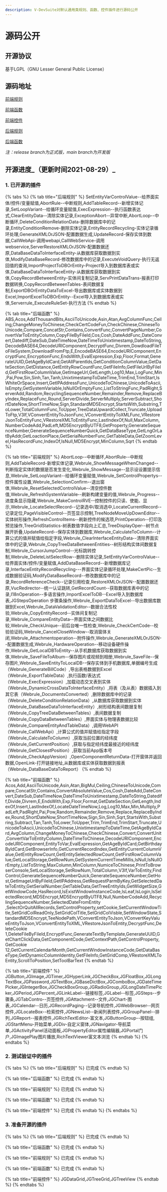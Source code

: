 ```yaml
---
description: V-DevSuite对默认通用类规则、函数、控件插件进行源码公开
---
```


# 源码公开

## 开源协议

基于LGPL（GNU Lesser General Public License）

## 源码地址

[前端规则](https://github.com/opensource-vplatform/vplatform-plugin-rule-client)

[前端函数](https://github.com/opensource-vplatform/vplatform-plugin-function-client)

[前端控件](https://github.com/opensource-vplatform/vplatform-plugin-widget-smartclient)

[后端规则](https://github.com/opensource-vplatform/vplatform-plugin-rule-server)

[后端函数](https://github.com/opensource-vplatform/vplatform-plugin-function-server)

_注：release branch为正式版，main branch为开发版_

## 开源进度_（更新时间2021-08-29）_

### 1. 已开源的插件

{% tabs %}
{% tab title="后端规则" %}
SetEntityVarControlValue--给界面实体/控件/变量赋值,AbortRule--中断规则,AddTableRecord--新增实体记录,SetLoopVariant--给循环变量赋值,ExecExpression--执行函数表达式,ClearEntityData--清除实体记录,ExceptionAbort--异常中断,AbortLoop--中断循环,DeleteConditionRelationData-删除数据库中的记录,EntityConditionRemove-删除实体记录,EntityRecordRecycling-实体记录循环处理,GenerateXMLOrJSON-配置数据生成,UpdateRecord-保存实体到数据,CallWebApi-调用webapi,CallWebService-调用webservice,ServerRestoreXMLOrJSON-配置数据还原,DataBaseDataToInterfaceEntity-从数据库获取数据到实体,ModifyDataBaseRecord-修改数据库中的记录,ExecuteVoidQuery-执行无返回值的查询,ImportProjectToDBOrEntity-Project导入到数据库表或实体,DataBaseDataToInterfaceEntity-从数据库获取数据到实体,CopyRecordBetweenEntity-实体间复制记录,ServPrintDataTrans-报表打印数据转换,CopyRecordBetweenTables-表间数据复制,ExportDBOrEntityDataToExcel-导出数据库或实体数据到Excel,ImportExcelToDBOrEntity--Excel导入到数据库表或实体,Serverrule\_ExecuteRuleSet-执行方法
{% endtab %}

{% tab title="后端函数" %}
ABS,Acos,AddThousandBits,AsciiToUnicode,Asin,Atan,AvgColumnFunc,Ceiling,ChangeMoneyToChinese,CheckCertCodeFun,CheckChinese,ChineseToUnicode,Compare,ConcatStr,Contains,ConvertFunc,ConvertPageNumber,ConvertVarToEntityColumn,CopyFileByFileId,Cos,Cosh,DateAddFunc,DateConvert,Datediff,DateSub,DateTimeNow,DateTimeToUnixtimestamp,DateToString,DecodeBASE64,DecodeURIComponent,DecryptFunc,Divrem,DowdloadFileToFileSystem,DownloadFromFtp,E,EncodeBASE64,EncodeURIComponent,EncryptFunc,EncryptionFunc,EndsWith,EvalExpression,Exp,Floor,Format,GenerateUUID,GetAgeByIdCard,GetAllParentIds,GetConditionColumnValue,GetDateSection,GetDistance,GetEntityRowCountFunc,GetFileInfo,GetFileUrlByFileId,GetFirstRowColumnValue,GetImageUrl,GetLength,Log10,Max,LogFunc,Min,Pai,Pow,Sin,Sinh,Tan,Tanh,UnixtimestampToDateTime,TrimEnd,TrimStart,IsWhiteOrSpace,Insert,GetIPAddressFunc,UnicodeToChinese,UnicodeToAscii,IsEmpty,GetSystemVariable,IsNullOrEmptyFunc,ListToStringFunc,PadRight,ServerAdd,Random,RecyclingSequenceNumber,Remainder,Remove,ReplaceByIndex,ReplaceFunc,Round,ServerDivide,ServerMultiply,ServerSubtract,ShortDateNow,ShortTimeNow,Sign,StandardMD5Encrypt,StartsWith,Substring,ToLower,TotalColumnFunc,ToUpper,TreeDataUpwardCollect,Truncate,UploadToFtp,V3If,VConvertEntityToJsonFunc,VConvertEntityToXMLFunc,VRestoreJsonToEntityFunc,VRestoreXMLToEntityFunc,LastIndexOf,Null,MaxColumn,NumberCodeAdd,PadLeft,MD5EncryptByUTF8,GetProperty,GenerateSequenceNumber,GenerateSequenceNumberQuick,GetDataBaseType,GetLngOrLatByAddr,GetLoactionPlace,GetSerialNumberFunc,GetTableData,GetZoomLevel,HasRecordFunc,IndexOf,IsNull,MD5Encrypt,MinColumn,Sqrt
{% endtab %}

{% tab title="前端规则" %}
AbortLoop--中断循环,AbortRule--中断规则,AddTableRecord-新增实体记录,Webrule\_ShowMessageWhenChanged--判断指定实体的数据是否发生变化,Webrule\_ShowMessage--显示设设置提示信息,Webrule\_SetLoopVariant--给循环变量赋值,Webrule\_SetControlPropertys--控件属性设置,Webrule\_SelectionConfirm--退出窗体,Webrule\_ResetSelectedControlValue--清空控件数值,Webrule\_RefreshSystemVariable--刷新构建变量的值,Webrule\_Progress--进度条显示隐藏,Webrule\_MakeControlRVE--控制控件的只读、使能、显示,Webrule\_LocateSelectRecord--记录选中/取消选中,LocateCurrentRecord--记录定位,PageVisibleControl--页签显示控制,TreeNodeMoveUpDownEditor--实体树形操作,RefreshControlItems--刷新控件的候选项,PrintOperation--打印及预览操作,TreeGridStatistics-树表数值字段向上汇总,TreeDisplayOper--树节点展开折叠,UpdateRecord--保存实体到数据库,Webrule\_CalculateToColumn--计算公式的值并赋值给指定字段,Webrule\_ClearInterfaceEntityData--清除界面实体中的记录,Webrule\_CopyTreeDataBetweenEntities--树形结构实体间数据复制,Webrule\_CursorJumpControl--光标跳转控制,Webrule\_DeleteListSelectRow--删除实体记录,SetEntityVarControlValue--给界面实体/控件/变量赋值,AddDataBaseRecord--新增数据库记录,InterfaceEntityRecordRecycling---界面实体记录循环处理,MakeCertPic--生成数据验证码,ModifyDataBaseRecord--修改数据库中的记录,RecordReferenceCheck--记录引用检查,RestoreXMLOrJSON--配置数据还原,VucRedirector--统一认证跳转,GetRecordCount--获取数据库表中的记录,I18nOperation--多语言操作,ImportExcelToDB--Excel导入到数据库表,JGStepsOperation 步骤条操作,Webrule\_ExportDataToExcel--导出数据库数据到Excel,Webrule\_DataValidationEditor--数据合法性校验,Webrule\_CopyEntityRecord--实体间复制记录,Webrule\_CompareEntityData--界面实体之间数据比较,Webrule\_CheckUnique--前后台唯一性检查,Webrule\_CheckCertCode--校验验证码,Webrule\_CancelCloseWindow--取消窗体关闭,Webrule\_Attachmentoperation--附件操作,Webrule\_GenerateXMLOrJSON--配置数据生成,Webrule\_HardwareOperation--移动设备硬件操作,Webrule\_GetLocalDBToEntity--从手机数据库获取数据到实体,Webrule\_SaveFileToAlbum--保存图片或视频到相册,Webrule\_SaveFile--保存图片,Webrule\_SaveEntityToLocalDB--保存实体到手机数据库,单据编号生成（Webrule\_GenerateBillCode）,导出表格数据到Excel（Webrule\_ExportTableData）,执行函数/表达式（Webrule\_ExecExpression）,加载动态交叉表到实体（Webrule\_DynamicCrossDataToInterfaceEntity）,将表（及从表）数据插入到其它表（Webrule\_DocumentsConverted）,删除数据库中的记录（Webrule\_DeleteConditionRelationData）,从数据库获取数据到实体（Webrule\_DataBaseDataToInterfaceEntity）,树形结构表间数据复制（Webrule\_CopyTreeDataBetweenTables）,表间数据复制（Webrule\_CopyDataBetweenTables）,界面实体与物理表数据比较（Webrule\_CompareEntityAndTableData）,调用WebAPI（Webrule\_CallWebApi）,计算公式的值并赋值给指定字段（Webrule\_CalculateToColumn）,获取当前位置的经纬度（Webrule\_GetCurrentPosition）,获取与指定经纬度最接近的经纬度（Webrule\_GetClosestPosition）,获取当前App版本号（Webrule\_CheckAppVersion）,OpenComponentReturnData-打开窗体并返回数据,OpenLink-打开链接地址,从数据库或实体获取数据到报表（Webrule\_DataBaseDataToReport）
{% endtab %}

{% tab title="前端函数" %}
Acos,Add,AsciiToUnicode,Asin,Atan,BigMul,Ceiling,ChineseToUnicode,Compare,ConcatStr,Contains,ConvertAbsoluteValue,Cos,Cosh,DateAdd,DateConvert,DateSub,DateTimeNow,DateTimeToUnixtimestamp,DateToString,Datediff,Divide,Divrem,E,EndsWith,Exp,Floor,Format,GetDateSection,GetLength,IndexOf,Insert,LastIndexOf,LocateDateTimeNow,Log,Log10,Max,Min,Multiply,PadLeft,PadRight,Pai,Pow,Random,Remainder,Remove,Replace,ReplaceByIndex,Round,ShortDateNow,ShortTimeNow,Sign,Sin,Sinh,Sqrt,StartsWith,Substring,Subtract,Tan,Tanh,ToLower,ToUpper,Trim,TrimEnd,TrimStart,Truncate,UnicodeToAscii,UnicodeToChinese,UnixtimestampToDateTime,GetAgeByIdCard,AvgColumn,ChangeMoneyToChinese,CheckChinese,Convert,ConvertUnit,ConvertVarToEntityColumn,DateTimeToChinese,DecodeURIComponent,EncodeURIComponent,EntityToVar,EvalExpression,GetAgeByIdCard,GetBirthdayByIdCard,GetBrowserInfo,GetCurrentRecordIndex,GetEntityCurrentColumnValue,GetEntityRowCount,GetEntitySelectedRowCount,GetFirstRowColumnValue,GetLocalStorage,GetRowNum,GetSystemCurrentTimeMillis,IsNull,IsNullOrEmpty,ListToString,MaxColumn,MinColumn,NumiceToChinese,PrintToBrowserConsole,SetLocalStorage,SetRowNum,TotalColumn,V3If,VarToEntity,FindControl,GenerateSequenceNumberQuick,GenerateSequenceNumber,GetHost,GetImageUrlByFileId,GetIPAddress,GetRequestParmByKey,GetSelectedDateToEntity,GetSerialNumber,GetTableData,GetTreeEntityIds,GetWidgetSize,GetWindowCode,HasRecord,IsExistWindowInstanceCode,IsLeaf,IsLogin,IsSelectedRecord,MD5Encrypt,MD5EncryptByUTF8,Null,NumberCodeAdd,RecyclingSequenceNumber,SelectedDateFromEntity ,SelectOrQuitAllRecords,SetControlProperty,setCookie,SetCurrentWindowTitle,SetGridColReadOnly,SetGridColTitle,SetGridColVisble,SetWindowState,StandardMD5Encrypt,TeeNodePath,VConvertEntityToJson,VConvertKeyValueEntityToJson,VConvertEntityToXML,VRestoreJsonToEntity,DecryptFunc,DeleteCookie 1,DeleteFileByFileId,EncryptFunc,GenerateTextByTemplate,GenerateUUID,GetChartClickData,GetComponentCode,GetContextPath,GetControlProperty,GetCookie 12,GetCurrentCalendarMonth,GetCurrentWindowInstanceCode,GetDataBaseType,GetDynamicColumnIdentity,GetFileInfo,GetGridComp,VRestoreXMLToEntity,ScrollToPosition,SetToolBarText
{% endtab %}

{% tab title="前端控件" %}
JGButton,JGImage,JGTimer,JGHyperLink,JGCheckBox,JGFloatBox,JGLongTextBox,JGPassword,JGTextBox,JGBaseDictBox,JGComboBox,JGDateTimePicker,JGIntegerBox,JGCheckBoxGroup,JGRadioGroup,JGLongDateTimePicker,JGPeriod,JGPercent,JGLinkLabel--链接标签,JGLabel--标签,JGSteps--步骤条,JGTabContro--页签控件,JGAttachment--文件,JGChart-图表,JGCalendar--日历,JGRecordPaging--记录导航控件,JGWebBrowser--网页控件,JGLocateBox--检索控件,JGNewsList--新闻列表控件,JGGroupPanel--排列,JGReport--报表控件,JGRichTextEditor-富文本,JGButtonGroup--按钮组, JGStartMenu-开始菜单,JGDiv-自定义窗体,JGNavigator-导航菜单,JGActivityPanel活动面板,JGPropertyEditor属性编辑器,JGPortal门户,JGImagePlay图片播放,RichTextViewer富文本浏览
{% endtab %}
{% endtabs %}

### 2. 测试验证中的插件

{% tabs %}
{% tab title="后端规则" %}
已完成
{% endtab %}

{% tab title="后端函数" %}
已完成
{% endtab %}

{% tab title="前端规则" %}
已完成
{% endtab %}

{% tab title="前端函数" %}
已完成
{% endtab %}

{% tab title="前端控件" %}
已完成
{% endtab %}
{% endtabs %}

### 3. 准备开源的插件

{% tabs %}
{% tab title="后端规则" %}
已完成
{% endtab %}

{% tab title="后端函数" %}
已完成
{% endtab %}

{% tab title="前端规则" %}
已完成
{% endtab %}

{% tab title="前端函数" %}
已完成
{% endtab %}

{% tab title="前端控件" %}
JGDataGrid,JGTreeGrid,JGTreeView
{% endtab %}
{% endtabs %}

